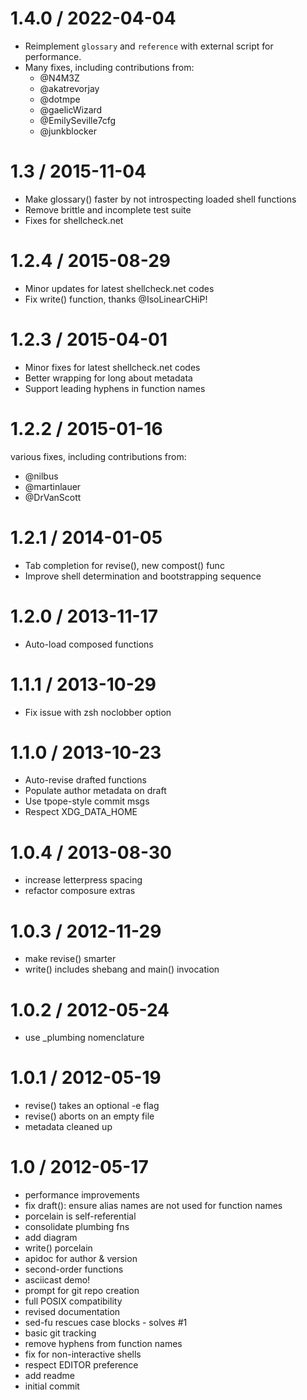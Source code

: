 1.4.0 / 2022-04-04
==================
  * Reimplement `glossary` and `reference` with external script for performance.
  * Many fixes, including contributions from:
    * @N4M3Z
    * @akatrevorjay
    * @dotmpe
    * @gaelicWizard
    * @EmilySeville7cfg
    * @junkblocker

 1.3   / 2015-11-04
==================
  * Make glossary() faster by not introspecting loaded shell functions
  * Remove brittle and incomplete test suite
  * Fixes for shellcheck.net

1.2.4 / 2015-08-29
==================
  * Minor updates for latest shellcheck.net codes
  * Fix write() function, thanks @IsoLinearCHiP!

1.2.3 / 2015-04-01
==================
  * Minor fixes for latest shellcheck.net codes
  * Better wrapping for long about metadata
  * Support leading hyphens in function names

1.2.2 / 2015-01-16
==================
various fixes, including contributions from:
  * @nilbus
  * @martinlauer
  * @DrVanScott

1.2.1 / 2014-01-05
==================
  * Tab completion for revise(), new compost() func
  * Improve shell determination and bootstrapping sequence

1.2.0 / 2013-11-17
==================
  * Auto-load composed functions

1.1.1 / 2013-10-29
==================
  * Fix issue with zsh noclobber option

1.1.0 / 2013-10-23
==================
  * Auto-revise drafted functions
  * Populate author metadata on draft
  * Use tpope-style commit msgs
  * Respect XDG_DATA_HOME

1.0.4 / 2013-08-30
==================

  * increase letterpress spacing
  * refactor composure extras

1.0.3 / 2012-11-29
==================

  * make revise() smarter
  * write() includes shebang and main() invocation

1.0.2 / 2012-05-24
==================

  * use _plumbing nomenclature

1.0.1 / 2012-05-19
==================

  * revise() takes an optional -e flag
  * revise() aborts on an empty file
  * metadata cleaned up

1.0 / 2012-05-17
==================

  * performance improvements
  * fix draft(): ensure alias names are not used for function names
  * porcelain is self-referential
  * consolidate plumbing fns
  * add diagram
  * write() porcelain
  * apidoc for author & version
  * second-order functions
  * asciicast demo!
  * prompt for git repo creation
  * full POSIX compatibility
  * revised documentation
  * sed-fu rescues case blocks - solves #1
  * basic git tracking
  * remove hyphens from function names
  * fix for non-interactive shells
  * respect EDITOR preference
  * add readme
  * initial commit

